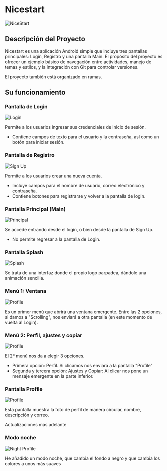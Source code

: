 # Nicestart
![NiceStart](imagenes/LogoNS.png "Logo")

## Descripción del Proyecto
Nicestart es una aplicación Android simple que incluye tres pantallas principales: Login, Registro y una pantalla Main. El propósito del proyecto es ofrecer un ejemplo básico de navegación entre actividades, manejo de temas y estilos, y la integración con Git para controlar versiones.

El proyecto también está organizado en ramas.

## Su funcionamiento

### Pantalla de Login
![Login](imagenes/Login.png "Pantalla de Login")

Permite a los usuarios ingresar sus credenciales de inicio de sesión.
- Contiene campos de texto para el usuario y la contraseña, así como un botón para iniciar sesión.



### Pantalla de Registro
![Sign Up](imagenes/SignUp.png "Pantalla de Registro")

Permite a los usuarios crear una nueva cuenta.
- Incluye campos para el nombre de usuario, correo electrónico y contraseña.
- Contiene botones para registrarse y volver a la pantalla de login.



### Pantalla Principal (Main)
![Principal](imagenes/Main.png "Pantalla Principal")

Se accede entrando desde el login, o bien desde la pantalla de Sign Up.
- No permite regresar a la pantalla de Login.



### Pantalla Splash
![Splash](imagenes/Splash.png "Pantalla de Carga")

Se trata de una interfaz donde el propio logo parpadea, dándole una animación sencilla.



### Menú 1: Ventana
![Profile](imagenes/menu1.png "Menu del Perfil")

Es un primer menú que abrirá una ventana emergente. Entre las 2 opciones, si damos a "Scrolling", nos enviará a otra pantalla (en este momento de vuelta al Login).



### Menú 2: Perfil, ajustes y copiar
![Profile](imagenes/menu2.png "Menu del Perfil")

El 2º menú nos da a elegir 3 opciones.
- Primera opción: Perfil. Si clicamos nos enviará a la pantalla "Profile"
- Segunda y tercera opción: Ajustes y Copiar: Al clicar nos pone un mensaje emergente en la parte inferior.



### Pantalla Profile
![Profile](imagenes/profile.png "Menu del Perfil")

Esta pantalla muestra la foto de perfil de manera circular, nombre, descripción y correo.


Actualizaciones más adelante


### Modo noche
![Night Profile](imagenes/modoNoche.jpg "Menu en modo noche")

He añadido un modo noche, que cambia el fondo a negro y que cambia los colores a unos más suaves


